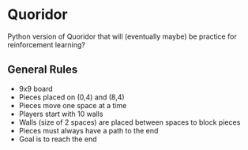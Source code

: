 # Quoridor

Python version of Quoridor that will (eventually maybe) be practice for reinforcement learning?

## General Rules

- 9x9 board
- Pieces placed on (0,4) and (8,4)
- Pieces move one space at a time
- Players start with 10 walls
- Walls (size of 2 spaces) are placed between spaces to block pieces
- Pieces must always have a path to the end
- Goal is to reach the end